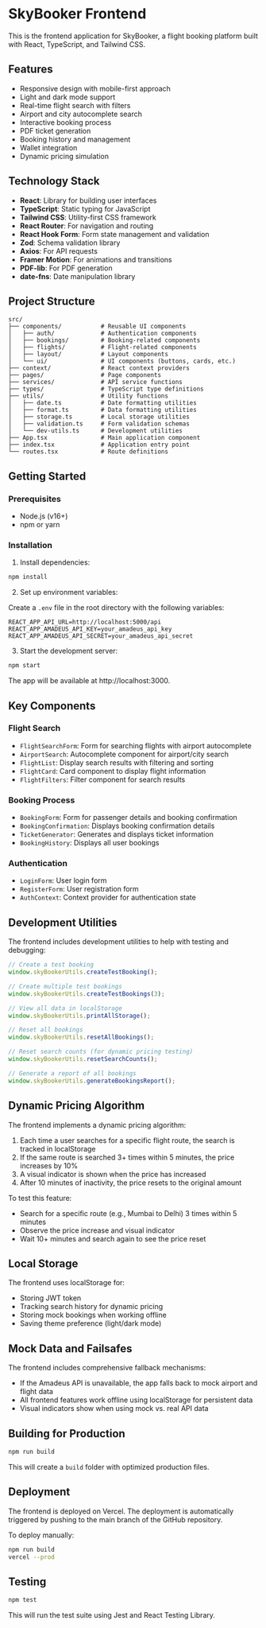 # SkyBooker Frontend

This is the frontend application for SkyBooker, a flight booking platform built with React, TypeScript, and Tailwind CSS.

## Features

- Responsive design with mobile-first approach
- Light and dark mode support
- Real-time flight search with filters
- Airport and city autocomplete search
- Interactive booking process
- PDF ticket generation
- Booking history and management
- Wallet integration
- Dynamic pricing simulation

## Technology Stack

- **React**: Library for building user interfaces
- **TypeScript**: Static typing for JavaScript
- **Tailwind CSS**: Utility-first CSS framework
- **React Router**: For navigation and routing
- **React Hook Form**: Form state management and validation
- **Zod**: Schema validation library
- **Axios**: For API requests
- **Framer Motion**: For animations and transitions
- **PDF-lib**: For PDF generation
- **date-fns**: Date manipulation library

## Project Structure

```
src/
├── components/           # Reusable UI components
│   ├── auth/             # Authentication components
│   ├── bookings/         # Booking-related components
│   ├── flights/          # Flight-related components
│   ├── layout/           # Layout components
│   └── ui/               # UI components (buttons, cards, etc.)
├── context/              # React context providers
├── pages/                # Page components
├── services/             # API service functions
├── types/                # TypeScript type definitions
├── utils/                # Utility functions
│   ├── date.ts           # Date formatting utilities
│   ├── format.ts         # Data formatting utilities
│   ├── storage.ts        # Local storage utilities
│   ├── validation.ts     # Form validation schemas
│   └── dev-utils.ts      # Development utilities
├── App.tsx               # Main application component
├── index.tsx             # Application entry point
└── routes.tsx            # Route definitions
```

## Getting Started

### Prerequisites

- Node.js (v16+)
- npm or yarn

### Installation

1. Install dependencies:

```bash
npm install
```

2. Set up environment variables:

Create a `.env` file in the root directory with the following variables:

```
REACT_APP_API_URL=http://localhost:5000/api
REACT_APP_AMADEUS_API_KEY=your_amadeus_api_key
REACT_APP_AMADEUS_API_SECRET=your_amadeus_api_secret
```

3. Start the development server:

```bash
npm start
```

The app will be available at http://localhost:3000.

## Key Components

### Flight Search

- `FlightSearchForm`: Form for searching flights with airport autocomplete
- `AirportSearch`: Autocomplete component for airport/city search
- `FlightList`: Display search results with filtering and sorting
- `FlightCard`: Card component to display flight information
- `FlightFilters`: Filter component for search results

### Booking Process

- `BookingForm`: Form for passenger details and booking confirmation
- `BookingConfirmation`: Displays booking confirmation details
- `TicketGenerator`: Generates and displays ticket information
- `BookingHistory`: Displays all user bookings

### Authentication

- `LoginForm`: User login form
- `RegisterForm`: User registration form
- `AuthContext`: Context provider for authentication state

## Development Utilities

The frontend includes development utilities to help with testing and debugging:

```javascript
// Create a test booking
window.skyBookerUtils.createTestBooking();

// Create multiple test bookings
window.skyBookerUtils.createTestBookings(3);

// View all data in localStorage
window.skyBookerUtils.printAllStorage();

// Reset all bookings
window.skyBookerUtils.resetAllBookings();

// Reset search counts (for dynamic pricing testing)
window.skyBookerUtils.resetSearchCounts();

// Generate a report of all bookings
window.skyBookerUtils.generateBookingsReport();
```

## Dynamic Pricing Algorithm

The frontend implements a dynamic pricing algorithm:

1. Each time a user searches for a specific flight route, the search is tracked in localStorage
2. If the same route is searched 3+ times within 5 minutes, the price increases by 10%
3. A visual indicator is shown when the price has increased
4. After 10 minutes of inactivity, the price resets to the original amount

To test this feature:

- Search for a specific route (e.g., Mumbai to Delhi) 3 times within 5 minutes
- Observe the price increase and visual indicator
- Wait 10+ minutes and search again to see the price reset

## Local Storage

The frontend uses localStorage for:

- Storing JWT token
- Tracking search history for dynamic pricing
- Storing mock bookings when working offline
- Saving theme preference (light/dark mode)

## Mock Data and Failsafes

The frontend includes comprehensive fallback mechanisms:

- If the Amadeus API is unavailable, the app falls back to mock airport and flight data
- All frontend features work offline using localStorage for persistent data
- Visual indicators show when using mock vs. real API data

## Building for Production

```bash
npm run build
```

This will create a `build` folder with optimized production files.

## Deployment

The frontend is deployed on Vercel. The deployment is automatically triggered by pushing to the main branch of the GitHub repository.

To deploy manually:

```bash
npm run build
vercel --prod
```

## Testing

```bash
npm test
```

This will run the test suite using Jest and React Testing Library.
